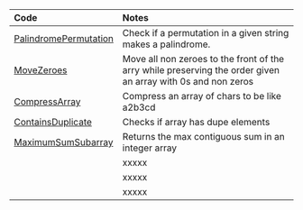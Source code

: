 | Code                                              | Notes                                                                                                        |
|:--------------------------------------------------|:-------------------------------------------------------------------------------------------------------------|
| [PalindromePermutation](PalindromePermutation.cs) | Check if a permutation in a given string makes a palindrome.                                                 |
| [MoveZeroes](MoveZeroes.cs)                       | Move all non zeroes to the front of the arry while preserving the order given an array with 0s and non zeros |
| [CompressArray](CompressCharGroupsArray.cs)       | Compress an array of chars to be like a2b3cd                                                                 |
| [ContainsDuplicate](ContainsDuplicate.cs)         | Checks if array has dupe elements                                                                            |
| [MaximumSumSubarray](MaximumSumSubarray.cs)       | Returns the max contiguous sum in an integer array                                                           |
| []()                                              | xxxxx                                                                                                        |
| []()                                              | xxxxx                                                                                                        |
| []()                                              | xxxxx                                                                                                        |